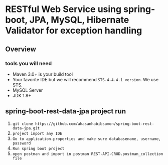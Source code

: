 # RESTful Web Service using spring-boot, JPA, MySQL, Hibernate Validator for exception handling


## Overview

### tools you will need
* Maven 3.0+ is your build tool
* Your favorite IDE but we will recommend `STS-4-4.4.1 version`. We use STS.
* MySQL Server
* JDK 1.8+

##  spring-boot-rest-data-jpa project run
1. `git clone https://github.com/ahasanhabibsumon/spring-boot-rest-data-jpa.git`
2. `project import any IDE`
3. `Go to application.properties and make sure databasename, username, password`
4. `Run spring boot project`
5. `open postman and import in postman REST-API-CRUD.postman_collection file `
